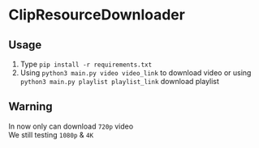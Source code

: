 # ClipResourceDownloader

## Usage

1. Type `pip install -r requirements.txt`
2. Using `python3 main.py video video_link` to download video or using `python3 main.py playlist playlist_link` download playlist

## Warning
In now only can download `720p` video  
We still testing `1080p` & `4K`
